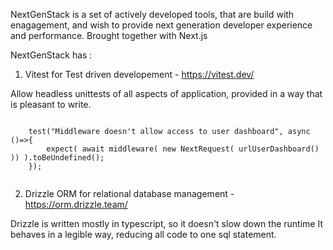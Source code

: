 NextGenStack is a set of actively developed tools, that are build with enagagement, and wish to provide next generation developer experience and performance.
Brought together with Next.js

NextGenStack has :

1. Vitest for Test driven developement - https://vitest.dev/

  Allow headless unittests of all aspects of application, provided in a way that is pleasant to write.

  <code>
    test("Middleware doesn't allow access to user dashboard", async ()=>{
        expect( await middleware( new NextRequest( urlUserDashboard() )) ).toBeUndefined();
    });
  </code>

2. Drizzle ORM for relational database management - https://orm.drizzle.team/

Drizzle is written mostly in typescript, so it doesn't slow down the runtime
It behaves in a legible way, reducing all code to one sql statement.
  
